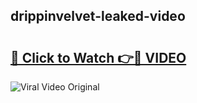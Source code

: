 ## drippinvelvet-leaked-video 

# <h2><a href="http://freeplayer.one?title=drippinvelvet-leaked-video&ref=21J">🔗 Click to Watch 👉🔴 VIDEO</a></h2>

<a href="http://freeplayer.one?title=drippinvelvet-leaked-video&ref=21J" rel="nofollow" data-target="animated-image.originalLink"><img src="https://i.ibb.co.com/xMMVF88/686577567.gif" alt="Viral Video Original" style="max-width: 100%; display: inline-block;" data-target="animated-image.originalImage"></a>


